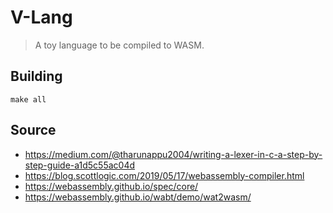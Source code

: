# V-Lang

> A toy language to be compiled to WASM.

## Building

```
make all
```

## Source

- https://medium.com/@tharunappu2004/writing-a-lexer-in-c-a-step-by-step-guide-a1d5c55ac04d
- https://blog.scottlogic.com/2019/05/17/webassembly-compiler.html
- https://webassembly.github.io/spec/core/
- https://webassembly.github.io/wabt/demo/wat2wasm/